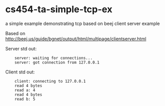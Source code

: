 cs454-ta-simple-tcp-ex
======================

a simple example demonstrating tcp based on beej client server example

Based on http://beej.us/guide/bgnet/output/html/multipage/clientserver.html

Server std out:

		server: waiting for connections...
		server: got connection from 127.0.0.1

Client std out:

		client: connecting to 127.0.0.1
		read 4 bytes
		read a: 4
		read 4 bytes
		read b: 5
